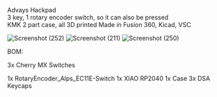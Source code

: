 Advays Hackpad  
3 key, 1 rotary encoder switch, so it can also be pressed  
KMK
2 part case, all 3D printed
Made in Fusion 360, Kicad, VSC

![Screenshot (252)](https://github.com/user-attachments/assets/4f8544a8-6943-4f50-910d-9b8732bb9db0)
![Screenshot (211)](https://github.com/user-attachments/assets/dc4803df-a6a6-42e9-a5b6-a656f33ea95b)
![Screenshot (250)](https://github.com/user-attachments/assets/a9ab1436-2a1a-4961-b822-60ec5be5d3d3)


BOM:

3x Cherry MX Switches

1x RotaryEncoder_Alps_EC11E-Switch
1x XIAO RP2040
1x Case
3x DSA Keycaps

